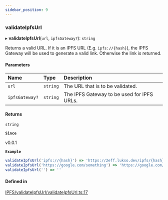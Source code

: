 ```yaml
---
sidebar_position: 9
---
```


### validateIpfsUrl

▸ **validateIpfsUrl**(`url`, `ipfsGateway?`): `string`

Returns a valid URL. If it is an IPFS URL (E.g. `ipfs://{hash}`), the IPFS Gateway will be used to generate a valid link. Otherwise the link is returned.

#### Parameters

| Name           | Type     | Description                                |
| :------------- | :------- | :----------------------------------------- |
| `url`          | `string` | The URL that is to be validated.           |
| `ipfsGateway?` | `string` | The IPFS Gateway to be used for IPFS URLs. |

#### Returns

`string`

**`Since`**

v0.0.1

**`Example`**

```ts
validateIpfsUrl('ipfs://{hash}') => 'https://2eff.lukso.dev/ipfs/{hash}'
validateIpfsUrl('https://google.com/something') => 'https://google.com/something'
validateIpfsUrl('') => ''
```

#### Defined in

[IPFS/validateIpfsUrl/validateIpfsUrl.ts:17](https://github.com/lukso-network/lsp-utils/blob/31b2f8b/src/IPFS/validateIpfsUrl/validateIpfsUrl.ts#L17)
